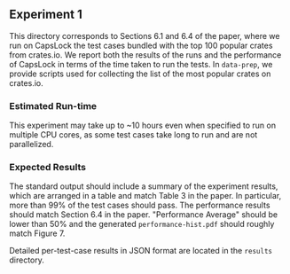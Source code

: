 ## Experiment 1

This directory corresponds to Sections 6.1 and 6.4 of the paper, where we run
on CapsLock the test cases bundled with the top 100 popular crates from crates.io.
We report both the results of the runs and the performance of CapsLock in terms of
the time taken to run the tests.
In `data-prep`, we provide scripts used for collecting the list of the most popular
crates on crates.io.

### Estimated Run-time

This experiment may take up to ~10 hours even when specified to run on
multiple CPU cores, as some test cases take long to run and are not
parallelized.

### Expected Results

The standard output should include a summary of the experiment results,
which are arranged in a table and match Table 3 in the paper. In particular,
more than 99% of the test cases should pass.
The performance results should match Section 6.4 in the paper.
"Performance Average" should be lower than 50% and
the generated `performance-hist.pdf` should roughly match
Figure 7.

Detailed per-test-case results in JSON format are located in the `results` directory.

